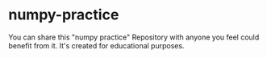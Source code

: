 # numpy-practice
You can share this "numpy practice" Repository with anyone you feel could benefit from it. It's created for educational purposes. 
